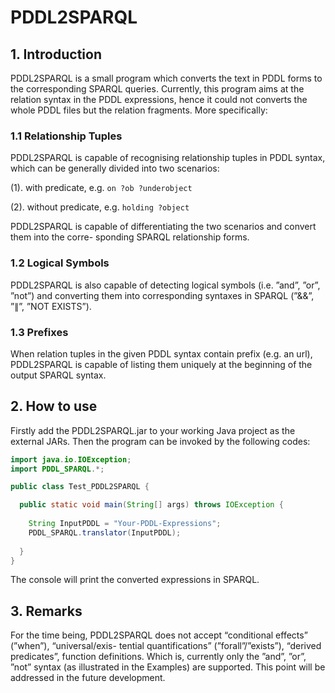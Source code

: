 # PDDL2SPARQL

## 1. Introduction
PDDL2SPARQL is a small program which converts the text in PDDL forms to the corresponding SPARQL queries. Currently, this program aims at the relation syntax in the PDDL expressions, hence it could not converts the whole PDDL files but the relation fragments. More specifically:

### 1.1 Relationship Tuples
PDDL2SPARQL is capable of recognising relationship tuples in PDDL syntax, which can be generally divided into two scenarios:

(1). with predicate, e.g. ``` on ?ob ?underobject ```

(2). without predicate, e.g. ``` holding ?object ```

PDDL2SPARQL is capable of differentiating the two scenarios and convert them into the corre- sponding SPARQL relationship forms.

### 1.2 Logical Symbols
PDDL2SPARQL is also capable of detecting logical symbols (i.e. ”and”, ”or”, ”not”) and converting them into corresponding syntaxes in SPARQL (”&&”, ”∥”, ”NOT EXISTS”).

### 1.3 Prefixes
When relation tuples in the given PDDL syntax contain prefix (e.g. an url), PDDL2SPARQL is capable of listing them uniquely at the beginning of the output SPARQL syntax.



## 2. How to use
Firstly add the PDDL2SPARQL.jar to your working Java project as the external JARs. Then the program can be invoked by the following codes:

```java
import java.io.IOException; 
import PDDL_SPARQL.*;

public class Test_PDDL2SPARQL {

  public static void main(String[] args) throws IOException {
  
    String InputPDDL = "Your-PDDL-Expressions";
    PDDL_SPARQL.translator(InputPDDL); 
    
  }
}
```

The console will print the converted expressions in SPARQL.

## 3. Remarks
For the time being, PDDL2SPARQL does not accept “conditional effects” (”when”), “universal/exis- tential quantifications” (”forall”/”exists”), “derived predicates”, function definitions. Which is, currently only the ”and”, ”or”, ”not” syntax (as illustrated in the Examples) are supported. This point will be addressed in the future development.
